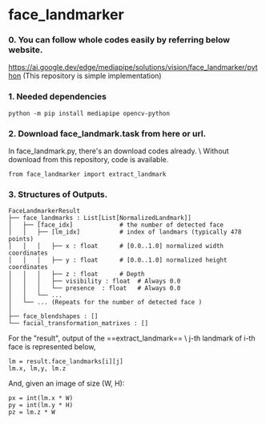 # face_landmarker

### 0. You can follow whole codes easily by referring below website.
https://ai.google.dev/edge/mediapipe/solutions/vision/face_landmarker/python
(This repository is simple implementation)

### 1. Needed dependencies
```
python -m pip install mediapipe opencv-python
```

### 2. Download face_landmark.task from here or url.
In face_landmark.py, there's an download codes already. \\
Without download from this repository, code is available.

```
from face_landmarker import extract_landmark
```

### 3. Structures of Outputs.
```
FaceLandmarkerResult
├── face_landmarks : List[List[NormalizedLandmark]]
│   ├── [face_idx]             # the number of detected face
│   │   ├── [lm_idx]           # index of landmars (typically 478 points)
│   │   │   ├── x : float      # [0.0..1.0] normalized width coordinates
│   │   │   ├── y : float      # [0.0..1.0] normalized height coordinates
│   │   │   ├── z : float      # Depth
│   │   │   ├── visibility : float  # Always 0.0
│   │   │   └── presence  : float   # Always 0.0
│   │   └── ... 
│   └── ... (Repeats for the number of detected face )
│
├── face_blendshapes : []
└── facial_transformation_matrixes : []
```
For the "result", output of the ==extract_landmark== \\
j-th landmark of i-th face is represented below,
```
lm = result.face_landmarks[i][j]
lm.x, lm,y, lm.z
```
And, given an image of size (W, H):
```
px = int(lm.x * W)
py = int(lm.y * H)
pz = lm.z * W
```
